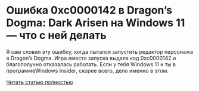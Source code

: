 # Ошибка 0xc0000142 в Dragon’s Dogma: Dark Arisen на Windows 11 — что с ней делать



Я сам словил эту ошибку, когда пытался запустить редактор персонажа в Dragon’s Dogma. Игра вместо запуска выдала код 0xc0000142 и благополучно отказалась работать. Если у тебя Windows 11 и ты в программеWindows Insider, скорее всего, дело именно в этом.

[Читать статью полностью](https://xyberbara.com/gaming/0xc0000142/)
